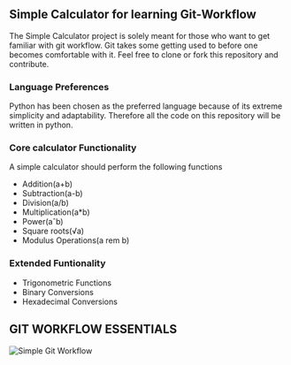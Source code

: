 ## Simple Calculator for learning Git-Workflow ##

The Simple Calculator project is solely meant for those who want to get familiar with git workflow. Git takes some getting used to before one becomes comfortable with it. Feel free to clone or fork this repository and contribute. 

### Language Preferences ###

Python has been chosen as the preferred language because of its extreme simplicity and adaptability. Therefore all the code on this repository will be written in python.

### Core calculator Functionality ###

A simple calculator should perform the following functions
  - Addition(a+b)
  - Subtraction(a-b)
  - Division(a/b)
  - Multiplication(a*b)
  - Power(aˆb)
  - Square roots(√a)
  - Modulus Operations(a rem b)
  
 ### Extended Funtionality ###
  - Trigonometric Functions
  - Binary Conversions
  - Hexadecimal Conversions
  
 ## GIT WORKFLOW ESSENTIALS ##
  
  ![Simple Git Workflow](/img/logo.png)
